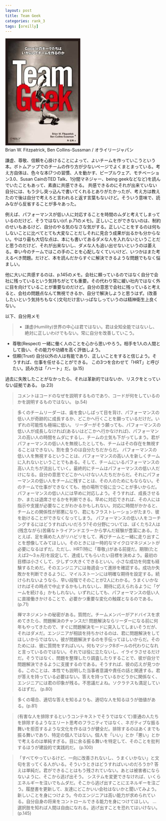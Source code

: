 ```yaml
---
layout: post
title: Team Geek
categories: rank_3
tags: [oreilly]
---
```



<div class="book"><div class="book_image"><a href="http://www.amazon.co.jp/dp/4873116309"><img src="/images/team_geek.jpg"></a></div><div class="book_info">Brian W. Fitzpatrick, Ben Collins-Sussman / オライリージャパン</div><div class="clear"></div></div>

謙虚、尊敬、信頼を心掛けることによって、よいチームを作っていこうという本。ボトムアップでのチームの作り方が少ないページでよくまとまっている。考え方自体は、色々な本(7つの習慣、人を動かす、ピープルウェア、モチベーション3.0、Susan CainのTED Talk、1分間マネジャー、being geekなどなど)を読んでいたこともあって、素直に共感できる。 
共感できるのにそれが出来ていない自分には、もう少し突っ込んで書いてくれるとありがたかったが、考え方は教えたので後は自分で考えろと言われると返す言葉もないけど。そういう意味で、読みながら反省することが多々あった。 

例えば、パフォーマンスが低い人に対応することを時間のムダと考えてしまっているのだけど、そうではない(cf. p.71のメモ)。正しいことができないのは、制約のせいもあるけど、自分のやる気のなさな気がする。正しいことをするのは何もしないことに比べてとても大変なことだしそれに見合う成果が出るかも分からない。やはり最も大切な点は、本にも書いてあるダメな人を入れないということだと思うのだけど、それが出来ないし、ダメな人も追い出せないというのは萎える。幸い今のチームではこの手のことを心配しなくていいけど、いつかはまた考えるべき問題。だけど、本を読んだからすぐに解決できるような問題でもなく悩ましい。 

他に大いに共感するのは、p.145のメモ。会社に頼っているのではなく自分で会社に残っているという気持ちがとても重要。その代わり常に緩い社内ではなく外に目を向けていることが重要なのだけど。自分の意思で会社に残っていると考えると、会社の問題点なんて無視できるか、自分で解決しようと思うはず。(改善したいという気持ちもなく)文句だけ言いっぱなしっていうのは精神衛生上良くない。 

以下、自分用メモ<!--more--> 

> * 謙虚(Humility)世界の中心は君ではない。君は全知全能ではないし、絶対に正しいわけでもない。常に自分を改善していこう。 
* 尊敬(Respect) 
一緒に働く人のことを心から思いやろう。相手を1人の人間として扱い、その能力や功績を高く評価しよう。 
* 信頼(Trust) 
自分以外の人は有能であり、正しいことをすると信じよう。そうすれば、仕事を任せることができる。 
この3つを合わせて「HRT」と呼びたい。読み方は「ハート」だ。(p.15) 

> 
過去に失敗したことがなかったら、それは革新的ではないか、リスクをとっていない証拠である。 (p.23) 

> コメントはコードのなぜを説明するものであり、コードが何をしているのかを説明するものではない。 (p.54) 

> 多くのチームリーダーは、歯を食いしばって目を背け、パフォーマンスの低い人が奇跡的に成長するか、どこかへ行くことを願っているだけだ。いずれの可能性も極端に低い。 
リーダーがそう願っても、パフォーマンスの低い人が成長しなければ(あるいはどこかへ行かなければ)、パフォーマンスの高い人の時間をムダにするし、チームの士気も下がってしまう。君がパフォーマンスの低い人を無視したとしても、チームはその存在を無視することはできない。割を食うのは自分たちだからだ。 
パフォーマンスの低い人を無視するということは、パフォーマンスの高い人を新しくチームに入れないということでもある。そして、チームにいるパフォーマンスの高い人たちが流出していく。最終的にチームはパフォーマンスの低い人だけになる。自分の意思でどこかへいけない人たちだからだ。それにパフォーマンスの低い人をチームに残すことは、その人のためにもならない。そのチームで仕事ができなくても、他の場所で役に立つことが多いからだ。 
パフォーマンスの低い人には早めに対応しよう。そうすれば、成長させるか、または退席させるかを判断できる。早めに対応できれば、その人には指示や支援が必要なことがわかるかもしれない。対応に時間がかかると、チームとの関係性が邪悪になり、君にもフラストレーションがたまり、彼を助けることができなくなってしまう。 
パフォーマンスの低い人をコーチングするにはどうすればいいだろう?その分野については、ぼくたち2人は(残念ながら)苦痛なトライアンドエラーから学んだ経験が豊富にある。たとえば、足を痛めた人がリハビリをして、再びチームと一緒に走り出すことを想像してみてほしい。そのときには一時的なマイクロマネジメントが必要になるはずだ。ただし、HRT(特に「尊敬」)がある前提だ。期限(たとえば2〜3ヵ月)を設定して、達成してもらいたい目標を決めよう。最初の目標は小さくして、少しずつ大きくできるといい。小さな成功を何度も経験するためだ。そのエンジニアには毎週会って進捗を確認する。成功か失敗かを判断できるように、マイルストーンには明確な期待を設定する。続けられないようなら、早い段階でそのことが2人にわかる。うまくいかなければその時点で中止するかもしれないし、期待に応えられるように「ゲームを続ける」かもしれない。いずれにしても、パフォーマンスの低い人に直接働きかけることで、必要かつ重要な変化の触媒となるのである。 (p.71) 

> 禅マネジメントの秘密がある。質問だ。チームメンバーがアドバイスを求めてきたら、問題解決のチャンスだ! 問題解決ならリーダーになる前に何年もやってきたので、すぐに問題解決モードに突入してしまいそうだが、それはダメだ。エンジニアが相談を持ちかけるのは、君に問題解決をしてほしいからではない。彼が問題解決するのを手伝ってほしいからだ。そのためには、彼に質問をすればいい。何もマジック8ボールの代わりになれと言っているのではない。それでは役に立たないし、イライラさせるだけだ。そうではなく、問題を整理したり調査したりすることで、彼が自分で問題解決できるように支援するのである。そうすれば、彼の応えが見つかる。このことは、本性でも説明した当事者意識や責任の話と関連する。君が答えを持っている必要はない。答えを持っているかどうかに関係なく、エンジニアには君の印象が残る。不思議だよね。ソクラテスも満足しているはずだ。 (p.80) 

> 多くの場合、適切な答えを知るよりも、適切な人を知るほうが価値がある。(p.81) 

> (有害な人を排除するというコンテキストでそうではなくて)普通の人たちを排除するようなエリート思考のフラニティではなく、ネガティブな振る舞いを拒否するような文化を作るほうが健全だ。排除するのはあくまでも振る舞いであり、特定の個人ではない。個人を「いい」とか「悪い」とかで考えるのは単純すぎる。目に余る振る舞いを特定して、そのことを批判するほうが建設的で実践的だ。 (p.100) 

> 「すべてやっているけど、一向に改善されないし、うまくいかない」と文句を言ってくる人がいる。そういうときはどうすればいいのだろうか? 答えは単純だ。君ができることはもう残されていない。あとは被害者にならないように、そこから逃げ出そう。 
システムを変更できなければ、いくらエネルギーを注いでもムダだ。そこから逃げ出すことにエネルギーを注ごう。履歴書を更新して、友達にどこかいい会社はないかと聞いてみよう。新しいことを身につけよう。今のエンジニアは高い能力が求められている。自分自身の将来をコントロールできる能力を身につけてほしい。 
...
選択肢を知れば人間は自由になれる。逃げ出すことを恐れてはいけない。 (p.145)
